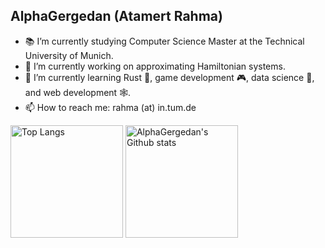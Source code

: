 ## AlphaGergedan (Atamert Rahma)

- 📚 I’m currently studying Computer Science Master at the Technical University of Munich.
- 🔭 I’m currently working on approximating Hamiltonian systems.
- 🌱 I’m currently learning Rust 🦀, game development 🎮, data science 🧪, and web development 🕸.
- 📫 How to reach me: rahma (at) in.tum.de

[<img src="https://github-readme-stats-alphagergedans-projects.vercel.app/api/top-langs/?username=alphagergedan&layout=compact&hide=jupyter%20notebook,cmake&theme=onedark" alt="Top Langs" height=180 />](https://github.com/anuraghazra/github-readme-stats)
[<img src="https://github-readme-stats-alphagergedans-projects.vercel.app/api/?username=alphagergedan&show_icons=true&count_private=true&include_all_commits=true&theme=onedark&custom_title=AlphaGergedan%27s%20GitHub%20stats&hide_rank=true" alt="AlphaGergedan's Github stats" height=180>](https://github.com/anuraghazra/github-readme-stats)
